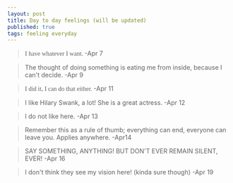 ```yaml
---
layout: post
title: Day to day feelings (will be updated)
published: true
tags: feeling everyday
---
```



> <span style="font-family:Georgia;"> I have whatever I want. </span>  -Apr 7

> The thought of doing something is eating me from inside, because I can't decide. -Apr 9

> <span style="font-family:Times New Roman;">I did it, I can do that either. </span> -Apr 11

> I like Hilary Swank, a lot! She is a great actress. -Apr 12

> I do not like here. -Apr 13

> Remember this as a rule of thumb; everything can end, everyone can leave you. Applies anywhere. -Apr14

> SAY SOMETHING, ANYTHING! BUT DON'T EVER REMAIN SILENT, EVER! -Apr 16

> I don't think they see my vision here! (kinda sure though) -Apr 19
